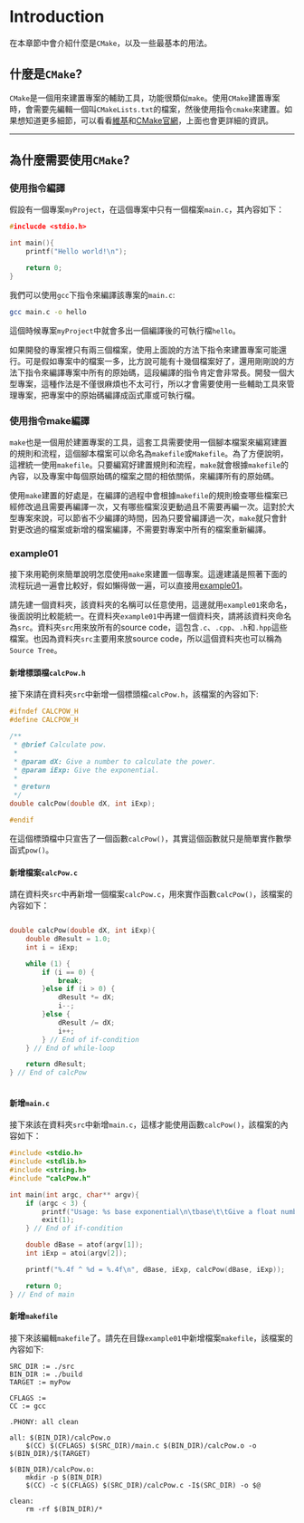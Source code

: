 # Introduction
在本章節中會介紹什麼是`CMake`，以及一些最基本的用法。

## 什麼是`CMake`?
`CMake`是一個用來建置專案的輔助工具，功能很類似`make`。使用`CMake`建置專案時，會需要先編輯一個叫`CMakeLists.txt`的檔案，然後使用指令`cmake`來建置。如果想知道更多細節，可以看看[維基](https://zh.wikipedia.org/zh-tw/CMake)和[CMake官網](https://cmake.org/)，上面也會更詳細的資訊。

----

## 為什麼需要使用`CMake`?
### 使用指令編譯
假設有一個專案`myProject`，在這個專案中只有一個檔案`main.c`，其內容如下：
```c
#inclucde <stdio.h>

int main(){
	printf("Hello world!\n");

	return 0;
}
```
我們可以使用`gcc`下指令來編譯該專案的`main.c`:
```sh
gcc main.c -o hello
```
這個時候專案`myProject`中就會多出一個編譯後的可執行檔`hello`。

如果開發的專案裡只有兩三個檔案，使用上面說的方法下指令來建置專案可能還行。可是假如專案中的檔案一多，比方說可能有十幾個檔案好了，還用剛剛說的方法下指令來編譯專案中所有的原始碼，這段編譯的指令肯定會非常長。開發一個大型專案，這種作法是不僅很麻煩也不太可行，所以才會需要使用一些輔助工具來管理專案，把專案中的原始碼編譯成函式庫或可執行檔。

### 使用指令make編譯
`make`也是一個用於建置專案的工具，這套工具需要使用一個腳本檔案來編寫建置的規則和流程，這個腳本檔案可以命名為`makefile`或`Makefile`。為了方便說明，這裡統一使用`makefile`。只要編寫好建置規則和流程，`make`就會根據`makefile`的內容，以及專案中每個原始碼的檔案之間的相依關係，來編譯所有的原始碼。

使用`make`建置的好處是，在編譯的過程中會根據`makefile`的規則檢查哪些檔案已經修改過且需要再編譯一次，又有哪些檔案沒更動過且不需要再編一次。這對於大型專案來說，可以節省不少編譯的時間，因為只要曾編譯過一次，`make`就只會針對更改過的檔案或新增的檔案編譯，不需要對專案中所有的檔案重新編譯。

### example01
接下來用範例來簡單說明怎麼使用`make`來建置一個專案。這邊建議是照著下面的流程玩過一遍會比較好，假如懶得做一遍，可以直接用[example01](./example01/README.md)。

請先建一個資料夾，該資料夾的名稱可以任意使用，這邊就用`example01`來命名，後面說明比較能統一。在資料夾`example01`中再建一個資料夾，請將該資料夾命名為`src`。資料夾`src`用來放所有的source code，這包含`.c`、`.cpp`、`.h`和`.hpp`這些檔案。也因為資料夾`src`主要用來放source code，所以這個資料夾也可以稱為`Source Tree`。

#### 新增標頭檔`calcPow.h`
接下來請在資料夾`src`中新增一個標頭檔`calcPow.h`，該檔案的內容如下:
```c
#ifndef CALCPOW_H
#define CALCPOW_H

/**
 * @brief Calculate pow.
 *
 * @param dX: Give a number to calculate the power.
 * @param iExp: Give the exponential.
 *
 * @return 
 */
double calcPow(double dX, int iExp);

#endif
```
在這個標頭檔中只宣告了一個函數`calcPow()`，其實這個函數就只是簡單實作數學函式`pow()`。

#### 新增檔案`calcPow.c`
請在資料夾`src`中再新增一個檔案`calcPow.c`，用來實作函數`calcPow()`，該檔案的內容如下：
```c

double calcPow(double dX, int iExp){
	double dResult = 1.0;
	int i = iExp;

	while (1) {
		if (i == 0) {
			break;
		}else if (i > 0) {
			dResult *= dX;
			i--;
		}else {
			dResult /= dX;
			i++;
		} // End of if-condition
	} // End of while-loop

	return dResult;
} // End of calcPow
 
```

#### 新增`main.c`
接下來該在資料夾`src`中新增`main.c`，這樣才能使用函數`calcPow()`，該檔案的內容如下：
```c
#include <stdio.h>
#include <stdlib.h>
#include <string.h>
#include "calcPow.h"

int main(int argc, char** argv){
	if (argc < 3) {
		printf("Usage: %s base exponential\n\tbase\t\tGive a float number as the base.\n\texponential\tGive an integer as the exponential.\n", argv[0]);
		exit(1);
	} // End of if-condition

	double dBase = atof(argv[1]);
	int iExp = atoi(argv[2]);

	printf("%.4f ^ %d = %.4f\n", dBase, iExp, calcPow(dBase, iExp));

	return 0;
} // End of main
```

#### 新增`makefile`
接下來該編輯`makefile`了。請先在目錄`example01`中新增檔案`makefile`，該檔案的內容如下:
```make
SRC_DIR := ./src
BIN_DIR := ./build
TARGET := myPow

CFLAGS := 
CC := gcc

.PHONY: all clean

all: $(BIN_DIR)/calcPow.o
	$(CC) $(CFLAGS) $(SRC_DIR)/main.c $(BIN_DIR)/calcPow.o -o $(BIN_DIR)/$(TARGET)

$(BIN_DIR)/calcPow.o:
	mkdir -p $(BIN_DIR)
	$(CC) -c $(CFLAGS) $(SRC_DIR)/calcPow.c -I$(SRC_DIR) -o $@

clean:
	rm -rf $(BIN_DIR)/*
```
